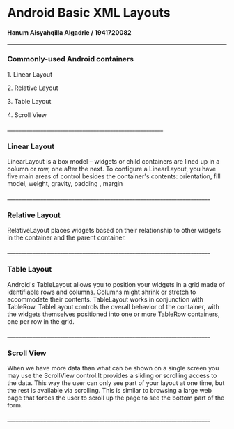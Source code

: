 <h1>Android Basic XML Layouts</h1>
<h4>Hanum Aisyahqilla Algadrie / 1941720082</h4>

_________________________________________________________________________

<h3>Commonly-used Android containers  </h3>
<p>1. Linear Layout</p>
<p>2. Relative Layout</p>
<p>3. Table Layout</p>
<p>4. Scroll View</p>
________________________________________________________

<h3>Linear Layout</h3>
<p>LinearLayout is a box model – widgets or child containers are lined up in a column or row, one after the next.
To configure a LinearLayout, you have five main areas of control besides the container's contents:  orientation, 
fill model, weight, gravity, padding , margin</p>
_________________________________________________________________________

<h3>Relative Layout</h3>
<p>RelativeLayout places widgets based on their relationship to other widgets in the container and the parent container.  </p>
_________________________________________________________________________

<h3>Table Layout</h3>
<p>Android's TableLayout allows you to position your widgets in a grid made of identifiable rows and columns.
Columns might shrink or stretch to accommodate their contents.  TableLayout works in conjunction with TableRow. 
TableLayout controls the overall behavior of the container, with the widgets themselves positioned into one or more TableRow containers, one per row in the grid.</p>
_________________________________________________________________________

<h3>Scroll View</h3>
<p>When we have more data than what can be shown on a single screen you may use the ScrollView control.It provides a sliding or scrolling access to the data. This way the user can only see part of your layout at one time, but the rest is available via scrolling. This is similar to browsing a large web page that forces the user to scroll up the page to see the bottom part of the form. </p>
_________________________________________________________________________

